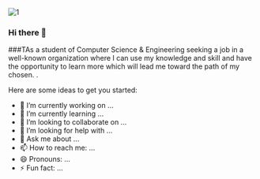 ![1](https://github.com/ThisisSohel/ThisisSohel/assets/97689065/3e60764a-3fbb-46ce-a243-bb66bcc308ed)
### Hi there 👋


###TAs a student of Computer Science & Engineering seeking a job in a well-known organization where I can use my knowledge and skill and have the opportunity to learn more which will lead me toward the path of my chosen. .

Here are some ideas to get you started:

- 🔭 I’m currently working on ...
- 🌱 I’m currently learning ...
- 👯 I’m looking to collaborate on ...
- 🤔 I’m looking for help with ...
- 💬 Ask me about ...
- 📫 How to reach me: ...
- 😄 Pronouns: ...
- ⚡ Fun fact: ...
